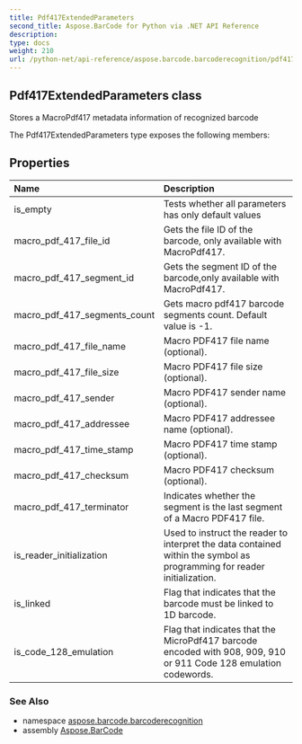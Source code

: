 ```yaml
---
title: Pdf417ExtendedParameters
second_title: Aspose.BarCode for Python via .NET API Reference
description: 
type: docs
weight: 210
url: /python-net/api-reference/aspose.barcode.barcoderecognition/pdf417extendedparameters/
---
```


## Pdf417ExtendedParameters class

Stores a MacroPdf417 metadata information of recognized barcode

The Pdf417ExtendedParameters type exposes the following members:
## Properties
| Name | Description |
| :- | :- |
|is_empty|Tests whether all parameters has only default values|
|macro_pdf_417_file_id|Gets the file ID of the barcode, only available with MacroPdf417.|
|macro_pdf_417_segment_id|Gets the segment ID of the barcode,only available with MacroPdf417.|
|macro_pdf_417_segments_count|Gets macro pdf417 barcode segments count. Default value is -1.|
|macro_pdf_417_file_name|Macro PDF417 file name (optional).|
|macro_pdf_417_file_size|Macro PDF417 file size (optional).|
|macro_pdf_417_sender|Macro PDF417 sender name (optional).|
|macro_pdf_417_addressee|Macro PDF417 addressee name (optional).|
|macro_pdf_417_time_stamp|Macro PDF417 time stamp (optional).|
|macro_pdf_417_checksum|Macro PDF417 checksum (optional).|
|macro_pdf_417_terminator|Indicates whether the segment is the last segment of a Macro PDF417 file.|
|is_reader_initialization|Used to instruct the reader to interpret the data contained within the symbol as programming for reader initialization.|
|is_linked|Flag that indicates that the barcode must be linked to 1D barcode.|
|is_code_128_emulation|Flag that indicates that the MicroPdf417 barcode encoded with 908, 909, 910 or 911 Code 128 emulation codewords.|

### See Also

* namespace [aspose.barcode.barcoderecognition](/barcode/python-net/api-reference/aspose.barcode.barcoderecognition/)
* assembly [Aspose.BarCode](/barcode/python-net/api-reference/)

